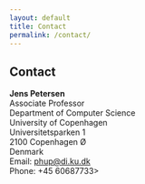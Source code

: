 ```yaml
---
layout: default
title: Contact
permalink: /contact/
---
```


<section id="contact">
    <h1>Contact</h1>
    <p><strong>Jens Petersen</strong><br>
    Associate Professor<br>
    Department of Computer Science <br>
    University of Copenhagen<br>
    Universitetsparken 1<br>
    2100 Copenhagen Ø<br>
    Denmark<br>
    Email: <a href="mailto:phup@di.ku.dk">phup@di.ku.dk</a><br>
    Phone: +45 60687733></p>
</section>
